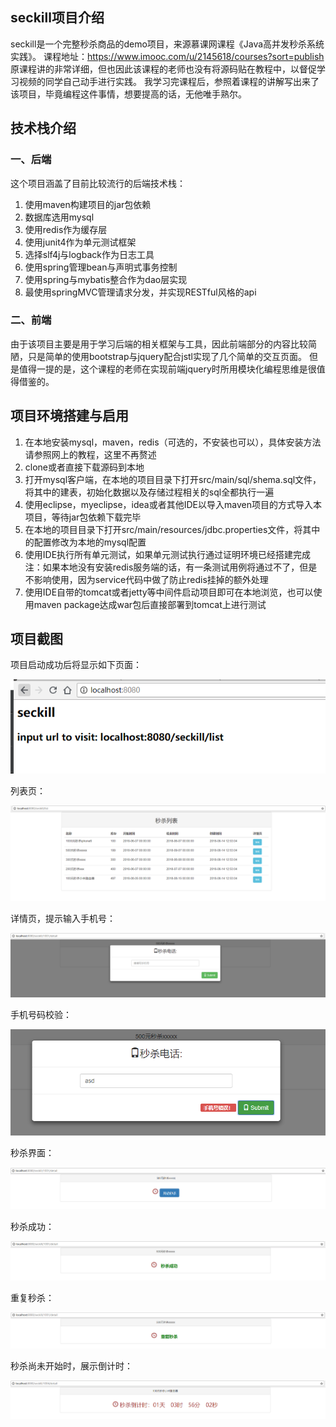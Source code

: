 ## seckill项目介绍
seckill是一个完整秒杀商品的demo项目，来源慕课网课程《Java高并发秒杀系统实践》。
课程地址：https://www.imooc.com/u/2145618/courses?sort=publish
原课程讲的非常详细，但也因此该课程的老师也没有将源码贴在教程中，以督促学习视频的同学自己动手进行实践。
我学习完课程后，参照着课程的讲解写出来了该项目，毕竟编程这件事情，想要提高的话，无他唯手熟尔。

## 技术栈介绍

### 一、后端
这个项目涵盖了目前比较流行的后端技术栈：
1. 使用maven构建项目的jar包依赖
2. 数据库选用mysql
3. 使用redis作为缓存层
4. 使用junit4作为单元测试框架
5. 选择slf4j与logback作为日志工具
6. 使用spring管理bean与声明式事务控制
7. 使用spring与mybatis整合作为dao层实现
8. 最使用springMVC管理请求分发，并实现RESTful风格的api

### 二、前端
由于该项目主要是用于学习后端的相关框架与工具，因此前端部分的内容比较简陋，只是简单的使用bootstrap与jquery配合jstl实现了几个简单的交互页面。
但是值得一提的是，这个课程的老师在实现前端jquery时所用模块化编程思维是很值得借鉴的。

## 项目环境搭建与启用
1. 在本地安装mysql，maven，redis（可选的，不安装也可以），具体安装方法请参照网上的教程，这里不再赘述
2. clone或者直接下载源码到本地
3. 打开mysql客户端，在本地的项目目录下打开src/main/sql/shema.sql文件，将其中的建表，初始化数据以及存储过程相关的sql全都执行一遍
4. 使用eclipse，myeclipse，idea或者其他IDE以导入maven项目的方式导入本项目，等待jar包依赖下载完毕
5. 在本地的项目目录下打开src/main/resources/jdbc.properties文件，将其中的配置修改为本地的mysql配置
6. 使用IDE执行所有单元测试，如果单元测试执行通过证明环境已经搭建完成
注：如果本地没有安装redis服务端的话，有一条测试用例将通过不了，但是不影响使用，因为service代码中做了防止redis挂掉的额外处理
7. 使用IDE自带的tomcat或者jetty等中间件启动项目即可在本地浏览，也可以使用maven package达成war包后直接部署到tomcat上进行测试

## 项目截图
项目启动成功后将显示如下页面：

![image](https://github.com/goldsudo/seckill/blob/master/SNAP-SHOT/home.png?raw=true)

列表页：

![image](https://github.com/goldsudo/seckill/blob/master/SNAP-SHOT/list.png?raw=true)

详情页，提示输入手机号：

![image](https://github.com/goldsudo/seckill/blob/master/SNAP-SHOT/phone.png?raw=true)

手机号码校验：

![image](https://github.com/goldsudo/seckill/blob/master/SNAP-SHOT/wrong-phone.png?raw=true)

秒杀界面：

![image](https://github.com/goldsudo/seckill/blob/master/SNAP-SHOT/start.png?raw=true)

秒杀成功：

![image](https://github.com/goldsudo/seckill/blob/master/SNAP-SHOT/success.png?raw=true)

重复秒杀：

![image](https://github.com/goldsudo/seckill/blob/master/SNAP-SHOT/repeat.png?raw=true)

秒杀尚未开始时，展示倒计时：

![image](https://github.com/goldsudo/seckill/blob/master/SNAP-SHOT/countdown.png?raw=true)


